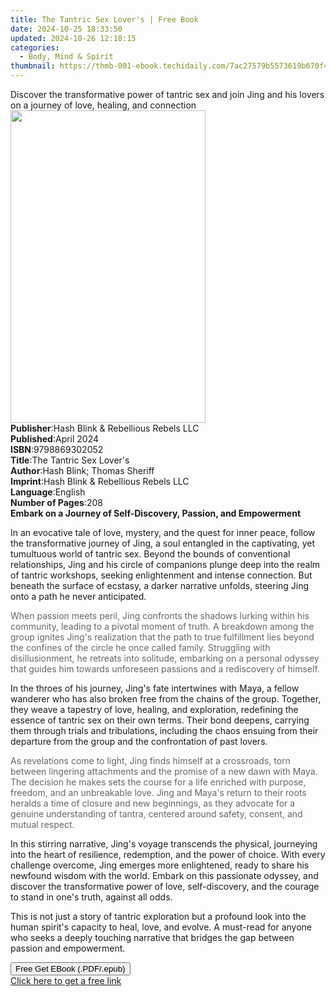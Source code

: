 ```yaml
---
title: The Tantric Sex Lover's | Free Book
date: 2024-10-25 18:33:50
updated: 2024-10-26 12:18:15
categories:
  - Body, Mind & Spirit
thumbnail: https://thmb-001-ebook.techidaily.com/7ac27579b5573619b670f408c8d9771d11f944fe1f0342a554c4c53744d6591b.jpg
---
```

<main id="book-container">
  <div class="flex flex-col">
    <div class="book-brief flex-1 py-6 px-4 sm:p-6 md:py-10 md:px-8">
      <!-- brief-->
      <div class="book-brief-main">
        Discover the transformative power of tantric sex and join Jing and his
        lovers on a journey of love, healing, and connection
      </div>
    </div>
    <div
      class="book-meta-info flex-1 grid gap-4 col-start-1 col-end-3 row-start-1 sm:mb-6 sm:grid-cols-4 lg:gap-6 lg:col-start-2 lg:row-end-6 lg:row-span-6 lg:mb-0"
    >
      <div
        class="book-meta-info-left place-content-center mt-4 p-4 text-sm leading-6 col-start-2 col-span-2 dark:text-slate-400"
      >
        <img
          class="w-full h-500 object-cover rounded-lg sm:h-255 sm:col-span-2 lg:col-span-full"
          src="https://img-001-ebook.techidaily.com/fdb2e992b1a48ddd7bdf2c966ece98ab682fb0dd3e008ec1a9a91468ca1425fa.jpg"
          alt=""
          width="312"
          height="500"
        />
      </div>
      <div
        class="book-meta-info-right mt-2 col-start-1 row-start-2 col-span-3 self-center"
      >
        <!-- meta data  -->
        <div class="flex flex-col px-4 md:px-8">
          <div class="flex-1">
            <strong>Publisher</strong>:<span class="px-2"
              >Hash Blink &amp; Rebellious Rebels LLC</span
            >
          </div>
          <div class="flex-1">
            <strong>Published</strong>:<span class="px-2">April 2024</span>
          </div>
          <div class="flex-1">
            <strong>ISBN</strong>:<span class="px-2">9798869302052</span>
          </div>
          <div class="flex-1">
            <strong>Title</strong>:<span class="px-2"
              >The Tantric Sex Lover&#39;s</span
            >
          </div>
          <div class="flex-1">
            <strong>Author</strong>:<span class="px-2"
              >Hash Blink; Thomas Sheriff</span
            >
          </div>
          <div class="flex-1">
            <strong>Imprint</strong>:<span class="px-2"
              >Hash Blink &amp; Rebellious Rebels LLC</span
            >
          </div>
          <div class="flex-1">
            <strong>Language</strong>:<span class="px-2">English</span>
          </div>
          <div class="flex-1">
            <strong>Number of Pages</strong>:<span class="px-2">208</span>
          </div>
        </div>
      </div>
    </div>
    <div class="book-description flex-1 py-6 px-4 sm:p-6 md:py-10 md:px-8">
      <div class="book-description-main">
        <div accordion-content="" id="description">
          <strong
            >Embark on a Journey of Self-Discovery, Passion, and
            Empowerment</strong
          >
          <p>
            In an evocative tale of love, mystery, and the quest for inner
            peace, follow the transformative journey of Jing, a soul entangled
            in the captivating, yet tumultuous world of tantric sex. Beyond the
            bounds of conventional relationships, Jing and his circle of
            companions plunge deep into the realm of tantric workshops, seeking
            enlightenment and intense connection. But beneath the surface of
            ecstasy, a darker narrative unfolds, steering Jing onto a path he
            never anticipated.
          </p>
          <p>
            <span style="color: rgb(102, 102, 102)"
              >When passion meets peril, Jing confronts the shadows lurking
              within his community, leading to a pivotal moment of truth. A
              breakdown among the group ignites Jing's realization that the path
              to true fulfillment lies beyond the confines of the circle he once
              called family. Struggling with disillusionment, he retreats into
              solitude, embarking on a personal odyssey that guides him towards
              unforeseen passions and a rediscovery of himself.</span
            >
          </p>
          <p>
            In the throes of his journey, Jing's fate intertwines with Maya, a
            fellow wanderer who has also broken free from the chains of the
            group. Together, they weave a tapestry of love, healing, and
            exploration, redefining the essence of tantric sex on their own
            terms. Their bond deepens, carrying them through trials and
            tribulations, including the chaos ensuing from their departure from
            the group and the confrontation of past lovers.
          </p>
          <p>
            <span style="color: rgb(102, 102, 102)"
              >As revelations come to light, Jing finds himself at a crossroads,
              torn between lingering attachments and the promise of a new dawn
              with Maya. The decision he makes sets the course for a life
              enriched with purpose, freedom, and an unbreakable love. Jing and
              Maya's return to their roots heralds a time of closure and new
              beginnings, as they advocate for a genuine understanding of
              tantra, centered around safety, consent, and mutual respect.</span
            >
          </p>
          <p>
            In this stirring narrative, Jing's voyage transcends the physical,
            journeying into the heart of resilience, redemption, and the power
            of choice. With every challenge overcome, Jing emerges more
            enlightened, ready to share his newfound wisdom with the
            world.&nbsp;Embark on this passionate odyssey, and discover the
            transformative power of love, self-discovery, and the courage to
            stand in one's truth, against all odds.
          </p>
          <p>
            This is not just a story of tantric exploration but a profound look
            into the human spirit's capacity to heal, love, and evolve. A
            must-read for anyone who seeks a deeply touching narrative that
            bridges the gap between passion and empowerment.
          </p>
        </div>
        <div class="accordion-fader"></div>
      </div>
    </div>
    <div class="book-excerpts flex-1 py-6 px-4 sm:p-6 md:py-10 md:px-8"></div>
    <div
      class="book-about-author flex-1 py-6 px-4 sm:p-6 md:py-10 md:px-8"
    ></div>
    <div class="book-free-get flex-1 py-6 px-4 sm:p-6 md:py-10 md:px-8">
      <button
        id="btn-free-get"
        class="bg-blue-500 hover:bg-blue-700 text-white font-bold py-2 px-4 rounded"
      >
        Free Get EBook (.PDF/.epub)
      </button>
      <div id="countdown-display" class="px-2 text-lg mt-2"></div>
      <a
        id="free-link"
        class="hidden bg-blue-500 hover:bg-blue-700 text-white font-bold py-2 px-4 rounded"
        href="https://www.ebooks.com/en-us/book/211316453/the-tantric-sex-lover-s/hash-blink/"
        target="_blank"
        >Click here to get a free link</a
      >
    </div>
    <script>
      let countdownTime = 0;
      let countdownInterval = null;
      document
        .getElementById('btn-free-get')
        .addEventListener('click', startCountdown);
      function startCountdown() {
        countdownTime = new Date().getTime() + 60000 * 3;
        countdownInterval = setInterval(updateCountdown, 1000);
        document.getElementById('btn-free-get').disabled = true;
        document
          .getElementById('btn-free-get')
          .classList.add('bg-gray-500', 'cursor-not-allowed');
      }
      function updateCountdown() {
        let currentTime = new Date().getTime();
        let timeLeft = countdownTime - currentTime;
        let secondsLeft = Math.floor(timeLeft / 1000);
        document.getElementById('countdown-display').innerHTML =
          `Remaining time: ${secondsLeft} seconds.`;
        if (secondsLeft <= 0) {
          clearInterval(countdownInterval);
          document.getElementById('btn-free-get').classList.add('hidden');
          document.getElementById('free-link').classList.remove('hidden');
          document.getElementById('countdown-display').innerHTML = '';
        }
      }
    </script>
  </div>
</main>
